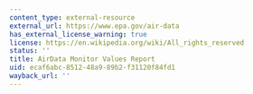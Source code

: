 ```yaml
---
content_type: external-resource
external_url: https://www.epa.gov/air-data
has_external_license_warning: true
license: https://en.wikipedia.org/wiki/All_rights_reserved
status: ''
title: AirData Monitor Values Report
uid: ecaf6abc-8512-48a9-89b2-f31120f84fd1
wayback_url: ''
---
```

